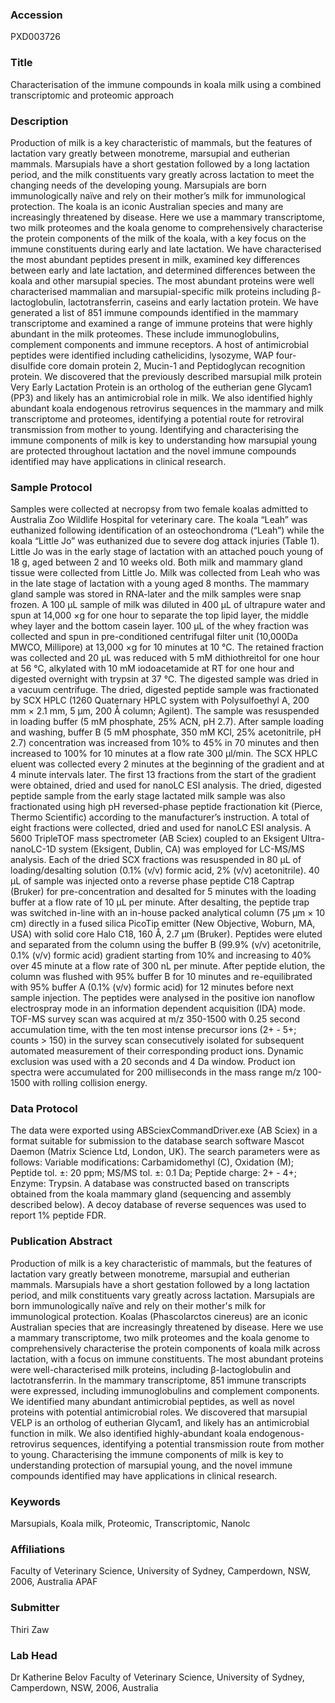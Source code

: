 ### Accession
PXD003726

### Title
Characterisation of the immune compounds in koala milk using a combined transcriptomic and proteomic approach

### Description
Production of milk is a key characteristic of mammals, but the features of lactation vary greatly between monotreme, marsupial and eutherian mammals. Marsupials have a short gestation followed by a long lactation period, and the milk constituents vary greatly across lactation to meet the changing needs of the developing young. Marsupials are born immunologically naïve and rely on their mother’s milk for immunological protection. The koala is an iconic Australian species and many are increasingly threatened by disease. Here we use a mammary transcriptome, two milk proteomes and the koala genome to comprehensively characterise the protein components of the milk of the koala, with a key focus on the immune constituents during early and late lactation. We have characterised the most abundant peptides present in milk, examined key differences between early and late lactation, and determined differences between the koala and other marsupial species. The most abundant proteins were well characterised mammalian and marsupial-specific milk proteins including β-lactoglobulin, lactotransferrin, caseins and early lactation protein. We have generated a list of 851 immune compounds identified in the mammary transcriptome and examined a range of immune proteins that were highly abundant in the milk proteomes. These include immunoglobulins, complement components and immune receptors. A host of antimicrobial peptides were identified including cathelicidins, lysozyme, WAP four-disulfide core domain protein 2, Mucin-1 and Peptidoglycan recognition protein. We discovered that the previously described marsupial milk protein Very Early Lactation Protein is an ortholog of the eutherian gene Glycam1 (PP3) and likely has an antimicrobial role in milk. We also identified highly abundant koala endogenous retrovirus sequences in the mammary and milk transcriptome and proteomes, identifying a potential route for retroviral transmission from mother to young. Identifying and characterising the immune components of milk is key to understanding how marsupial young are protected throughout lactation and the novel immune compounds identified may have applications in clinical research.

### Sample Protocol
Samples were collected at necropsy from two female koalas admitted to Australia Zoo Wildlife Hospital for veterinary care. The koala “Leah” was euthanized following identification of an  osteochondroma (“Leah”) while the koala “Little Jo” was euthanized due to severe dog attack injuries  (Table 1). Little Jo was in the early stage of lactation with an attached pouch young of 18 g, aged between 2 and 10 weeks old. Both milk and mammary gland tissue were collected from Little Jo. Milk was collected from Leah who was in the late stage of lactation with a young aged 8 months.  The mammary gland sample was stored in RNA-later and the milk samples were snap frozen.  A 100 µL sample of milk was diluted in 400 µL of ultrapure water and spun at 14,000 ×g for one hour to separate the top lipid layer, the middle whey layer and the bottom casein layer. 100 µL of the whey fraction was collected and spun in pre-conditioned centrifugal filter unit (10,000Da MWCO, Millipore) at 13,000 ×g for 10 minutes at 10 °C. The retained fraction was collected and 20 µL was reduced with 5 mM dithiothreitol for one hour at 56 °C, alkylated with 10 mM iodoacetamide at RT for one hour and digested overnight with trypsin at 37 °C. The digested sample was dried in a vacuum centrifuge.  The dried, digested peptide sample was fractionated by SCX HPLC (1260 Quaternary HPLC system with Polysulfoethyl A, 200 mm × 2.1 mm, 5 µm, 200 Å column; Agilent). The sample was resuspended in loading buffer (5 mM phosphate, 25% ACN, pH 2.7). After sample loading and washing, buffer B (5 mM phosphate, 350 mM KCl, 25% acetonitrile, pH 2.7) concentration was increased from 10% to 45% in 70 minutes and then increased to 100% for 10 minutes at a flow rate 300 µl/min. The SCX HPLC eluent was collected every 2 minutes at the beginning of the gradient and at 4 minute intervals later. The first 13 fractions from the start of the gradient were obtained, dried and used for nanoLC ESI analysis.  The dried, digested peptide sample from the early stage lactated milk sample was also fractionated using high pH reversed-phase peptide fractionation kit (Pierce, Thermo Scientific) according to the manufacturer’s instruction. A total of eight fractions were collected, dried and used for nanoLC ESI analysis.  A 5600 TripleTOF mass spectrometer (AB Sciex) coupled to an Eksigent Ultra-nanoLC-1D system (Eksigent, Dublin, CA) was employed for LC-MS/MS analysis. Each of the dried SCX fractions was resuspended in 80 µL of loading/desalting solution (0.1% (v/v) formic acid, 2% (v/v) acetonitrile). 40 µL of sample was injected onto a reverse phase peptide C18 Captrap (Bruker) for pre-concentration and desalted for 5 minutes with the loading buffer at a flow rate of 10 µL per minute. After desalting, the peptide trap was switched in-line with an in-house packed analytical column (75 μm × 10 cm) directly in a fused silica PicoTip emitter (New Objective, Woburn, MA, USA) with solid core Halo C18, 160 Å, 2.7 μm (Bruker). Peptides were eluted and separated from the column using the buffer B (99.9% (v/v) acetonitrile, 0.1% (v/v) formic acid) gradient starting from 10% and increasing to 40% over 45 minute at a flow rate of 300 nL per minute. After peptide elution, the column was flushed with 95% buffer B for 10 minutes and re-equilibrated with 95% buffer A (0.1% (v/v) formic acid) for 12 minutes before next sample injection. The peptides were analysed in the positive ion nanoflow electrospray mode in an information dependent acquisition (IDA) mode.  TOF-MS survey scan was acquired at m/z 350-1500 with 0.25 second accumulation time, with the ten most intense precursor ions (2+ - 5+; counts  > 150) in the survey scan consecutively isolated for subsequent automated  measurement of their corresponding product ions. Dynamic exclusion was used with a 20 seconds and 4 Da window. Product ion spectra were accumulated for 200 milliseconds in the mass range m/z 100-1500 with rolling collision energy.

### Data Protocol
The data were exported using ABSciexCommandDriver.exe (AB Sciex) in a format suitable for submission to the database search software Mascot Daemon (Matrix Science Ltd, London, UK). The search parameters were as follows: Variable modifications: Carbamidomethyl (C), Oxidation (M); Peptide tol. ±: 20 ppm; MS/MS tol. ±: 0.1 Da; Peptide charge: 2+ - 4+; Enzyme: Trypsin. A database was constructed based on transcripts obtained from the koala mammary gland (sequencing and assembly described below). A decoy database of reverse sequences was used to report 1% peptide FDR.

### Publication Abstract
Production of milk is a key characteristic of mammals, but the features of lactation vary greatly between monotreme, marsupial and eutherian mammals. Marsupials have a short gestation followed by a long lactation period, and milk constituents vary greatly across lactation. Marsupials are born immunologically na&#xef;ve and rely on their mother's milk for immunological protection. Koalas (Phascolarctos cinereus) are an iconic Australian species that are increasingly threatened by disease. Here we use a mammary transcriptome, two milk proteomes and the koala genome to comprehensively characterise the protein components of koala milk across lactation, with a focus on immune constituents. The most abundant proteins were well-characterised milk proteins, including &#x3b2;-lactoglobulin and lactotransferrin. In the mammary transcriptome, 851 immune transcripts were expressed, including immunoglobulins and complement components. We identified many abundant antimicrobial peptides, as well as novel proteins with potential antimicrobial roles. We discovered that marsupial VELP is an ortholog of eutherian Glycam1, and likely has an antimicrobial function in milk. We also identified highly-abundant koala endogenous-retrovirus sequences, identifying a potential transmission route from mother to young. Characterising the immune components of milk is key to understanding protection of marsupial young, and the novel immune compounds identified may have applications in clinical research.

### Keywords
Marsupials, Koala milk, Proteomic, Transcriptomic, Nanolc

### Affiliations
Faculty of Veterinary Science, University of Sydney, Camperdown, NSW, 2006, Australia
APAF

### Submitter
Thiri Zaw

### Lab Head
Dr Katherine Belov
Faculty of Veterinary Science, University of Sydney, Camperdown, NSW, 2006, Australia


